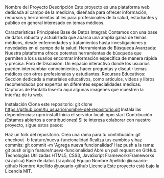 Nombre del Proyecto
Descripción
Este proyecto es una plataforma web dedicada al campo de la medicina, diseñada para ofrecer información, recursos y herramientas útiles para profesionales de la salud, estudiantes y público en general interesado en temas médicos.

Características Principales
Base de Datos Integral: Contamos con una base de datos robusta y actualizada que abarca una amplia gama de temas médicos, desde enfermedades y tratamientos hasta investigaciones y novedades en el campo de la salud.
Herramientas de Búsqueda Avanzada: Nuestra plataforma ofrece potentes herramientas de búsqueda que permiten a los usuarios encontrar información específica de manera rápida y precisa.
Foro de Discusión: Un espacio interactivo donde los usuarios pueden intercambiar conocimientos, hacer preguntas y discutir temas médicos con otros profesionales y estudiantes.
Recursos Educativos: Sección dedicada a materiales educativos, como artículos, videos y libros recomendados por expertos en diferentes especialidades médicas.
Capturas de Pantalla
Inserta aquí algunas imágenes que muestren la interfaz de tu web.

Instalación
Clona este repositorio: git clone https://github.com/tu_usuario/nombre-del-repositorio.git
Instala las dependencias: npm install
Inicia el servidor local: npm start
Contribución
¡Estamos abiertos a contribuciones! Si te interesa colaborar con nuestro proyecto, sigue estos pasos:

Haz un fork del repositorio.
Crea una rama para tu contribución: git checkout -b feature/nueva-funcionalidad
Realiza tus cambios y haz commits: git commit -m 'Agrega nueva funcionalidad'
Haz push a la rama: git push origin feature/nueva-funcionalidad
Abre un pull request en GitHub.
Tecnologías Utilizadas
HTML5, CSS3, JavaScript
Framework/Frameworks (si aplica)
Base de datos (si aplica)
Equipo
Nombre Apellido @usuario-github
Nombre Apellido @usuario-github
Licencia
Este proyecto está bajo la Licencia MIT.
